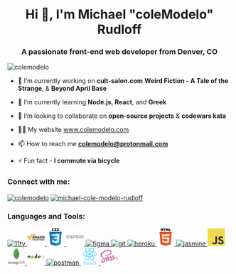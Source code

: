 <h1 align="center">Hi 👋, I'm Michael "coleModelo" Rudloff</h1>
<h3 align="center">A passionate front-end web developer from Denver, CO</h3>

<p align="left"> <img src="https://komarev.com/ghpvc/?username=colemodelo&label=Profile%20views&color=0e75b6&style=flat" alt="colemodelo" /> </p>

- 🔭 I’m currently working on **cult-salon.com** **Weird Fiction - A Tale of the Strange**, & **Beyond April Base**

- 🌱 I’m currently learning **Node.js**, **React**, and **Greek**

- 👯 I’m looking to collaborate on **open-source projects** & **codewars kata**

- 👨‍💻 My website www.colemodelo.com <!--All of my projects are available at www.colemodelo.com-->

- 📫 How to reach me **colemodelo@protonmail.com**

<!-- - 📄 Know about my experiences [https://docs.google.com/document/d/1KOPfSKwudnsckiStRtV9E7H6lLEWpXHju6TlXNb35TY/edit?usp=sharing](https://docs.google.com/document/d/1KOPfSKwudnsckiStRtV9E7H6lLEWpXHju6TlXNb35TY/edit?usp=sharing) -->

- ⚡ Fun fact  - **I commute via bicycle**

<h3 align="left">Connect with me:</h3>
<p align="left">
<a href="https://twitter.com/colemodelo" target="blank"><img align="center" src="https://cdn.jsdelivr.net/npm/simple-icons@3.0.1/icons/twitter.svg" alt="colemodelo" height="30" width="40" /></a>
<a href="https://linkedin.com/in/michael-cole-modelo-rudloff" target="blank"><img align="center" src="https://cdn.jsdelivr.net/npm/simple-icons@3.0.1/icons/linkedin.svg" alt="michael-cole-modelo-rudloff" height="30" width="40" /></a>
</p>

<h3 align="left">Languages and Tools:</h3>
<p align="left"> <a href="https://www.11ty.dev/" target="_blank"> <img src="https://gist.githubusercontent.com/vivek32ta/c7f7bf583c1fb1c58d89301ea40f37fd/raw/f4c85cce5790758286b8f155ef9a177710b995df/11ty.svg" alt="11ty" width="40" height="40"/> </a> <a href="https://aws.amazon.com" target="_blank"> <img src="https://raw.githubusercontent.com/devicons/devicon/master/icons/amazonwebservices/amazonwebservices-original-wordmark.svg" alt="aws" width="40" height="40"/> </a> <a href="https://www.w3schools.com/css/" target="_blank"> <img src="https://raw.githubusercontent.com/devicons/devicon/master/icons/css3/css3-original-wordmark.svg" alt="css3" width="40" height="40"/> </a> <a href="https://expressjs.com" target="_blank"> <img src="https://raw.githubusercontent.com/devicons/devicon/master/icons/express/express-original-wordmark.svg" alt="express" width="40" height="40"/> </a> <a href="https://www.figma.com/" target="_blank"> <img src="https://www.vectorlogo.zone/logos/figma/figma-icon.svg" alt="figma" width="40" height="40"/> </a> <a href="https://git-scm.com/" target="_blank"> <img src="https://www.vectorlogo.zone/logos/git-scm/git-scm-icon.svg" alt="git" width="40" height="40"/> </a> <a href="https://heroku.com" target="_blank"> <img src="https://www.vectorlogo.zone/logos/heroku/heroku-icon.svg" alt="heroku" width="40" height="40"/> </a> <a href="https://www.w3.org/html/" target="_blank"> <img src="https://raw.githubusercontent.com/devicons/devicon/master/icons/html5/html5-original-wordmark.svg" alt="html5" width="40" height="40"/> </a> <a href="https://jasmine.github.io/" target="_blank"> <img src="https://www.vectorlogo.zone/logos/jasmine/jasmine-icon.svg" alt="jasmine" width="40" height="40"/> </a> <a href="https://developer.mozilla.org/en-US/docs/Web/JavaScript" target="_blank"> <img src="https://raw.githubusercontent.com/devicons/devicon/master/icons/javascript/javascript-original.svg" alt="javascript" width="40" height="40"/> </a> <a href="https://www.mongodb.com/" target="_blank"> <img src="https://raw.githubusercontent.com/devicons/devicon/master/icons/mongodb/mongodb-original-wordmark.svg" alt="mongodb" width="40" height="40"/> </a> <a href="https://nodejs.org" target="_blank"> <img src="https://raw.githubusercontent.com/devicons/devicon/master/icons/nodejs/nodejs-original-wordmark.svg" alt="nodejs" width="40" height="40"/> </a> <a href="https://postman.com" target="_blank"> <img src="https://www.vectorlogo.zone/logos/getpostman/getpostman-icon.svg" alt="postman" width="40" height="40"/> </a> <a href="https://reactjs.org/" target="_blank"> <img src="https://raw.githubusercontent.com/devicons/devicon/master/icons/react/react-original-wordmark.svg" alt="react" width="40" height="40"/> </a> <a href="https://sass-lang.com" target="_blank"> <img src="https://raw.githubusercontent.com/devicons/devicon/master/icons/sass/sass-original.svg" alt="sass" width="40" height="40"/> </a> </p>


<!--
**Colemodelo/colemodelo** is a ✨ _special_ ✨ repository because its `README.md` (this file) appears on your GitHub profile.

Here are some ideas to get you started:

- 🔭 I’m currently working on ...
- 🌱 I’m currently learning ...
- 👯 I’m looking to collaborate on ...
- 🤔 I’m looking for help with ...
- 💬 Ask me about ...
- 📫 How to reach me: ...
- 😄 Pronouns: ...
- ⚡ Fun fact: ...
-->
